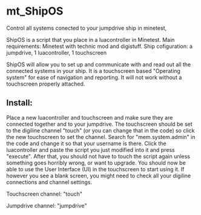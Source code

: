 # mt_ShipOS
Control all systems conected to your jumpdrive ship in minetest, 

ShipOS is a script that you place in a luacontroller in Minetest.
Main requirements: Minetest with technic mod and digistuff.
Ship cofiguration: a jumpdrive, 1 luacontroller, 1 touchscreen

ShipOS will allow you to set up and communicate with and read out all the connected systems in your ship.
It is a touchscreen based "Operating system" for ease of navigation and reporting. It will not work without a touchscreen properly attached.

## Install:
Place a new luacontroller and touchscreen and make sure they are connected together and to your jumpdrive.
The touchscreen should be set to the digiline channel "touch" (or you can change that in the code) so click the new touchscreen to set the channel.
Search for "mem.system.admin" in the code and change it so that your username is there. Click the luacontroller and paste the script you just modified into it and press "execute".
After that, you  should not have to touch the script again unless something goes horribly wrong, or want to upgrade.
You should now be able to use the User Interface (UI) in the touchscreen to start using it. If however you see a blank screen, you might need to check all your digiline connections and channel settings.

Touchscreen channel: "touch"

Jumpdrive channel: "jumpdrive"

